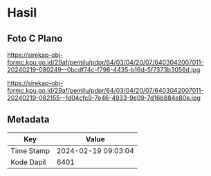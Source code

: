 # Hasil

## Foto C Plano

https://sirekap-obj-formc.kpu.go.id/29af/pemilu/pdpr/64/03/04/20/07/6403042007011-20240219-080249--0bcdf74c-f796-4435-b16d-5f7373b3056d.jpg

https://sirekap-obj-formc.kpu.go.id/29af/pemilu/pdpr/64/03/04/20/07/6403042007011-20240219-082155--1d04cfc9-7e46-4933-9e09-7d16b884e80e.jpg


## Metadata

| Key        | Value               |
| ---------- | ------------------- |
| Time Stamp | 2024-02-19 09:03:04 |
| Kode Dapil | 6401                |



